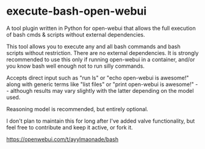 # execute-bash-open-webui
A tool plugin written in Python for open-webui that allows the full execution of bash cmds &amp; scripts without external dependencies.

This tool allows you to execute any and all bash commands and bash scripts without restriction. There are no external dependencies. It is strongly recommended to use this only if running open-webui in a container, and/or you know bash well enough not to run silly commands. 

Accepts direct input such as "run ls" or "echo open-webui is awesome!" along with generic terms like "list files" or "print open-webui is awesome!" -- although results may vary slightly with the latter depending on the model used. 

Reasoning model is recommended, but entirely optional.

I don't plan to maintain this for long after I've added valve functionality, but feel free to contribute and keep it active, or fork it.

https://openwebui.com/t/ayylmaonade/bash
